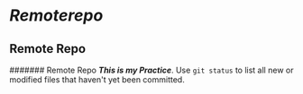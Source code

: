 # *Remoterepo*
## **Remote Repo**
####### Remote Repo
***This is my Practice***.
Use `git status` to list all new or modified files that haven't yet been committed.
~~<StrikeThrough>~~
